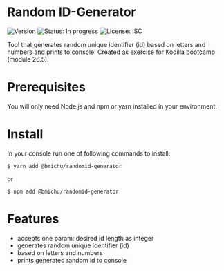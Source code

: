 # Random ID-Generator

![Version](https://img.shields.io/badge/version-1.0.1-blue.svg?cacheSeconds=2592000)
![Status: In progress](https://img.shields.io/badge/status-in%20progress-blueViolet)
![License: ISC](https://img.shields.io/badge/License-MIT-yellow.svg)

Tool that generates random unique identifier (id) based on letters and numbers and prints to console. 
Created as exercise for Kodilla bootcamp (module 26.5).

# Prerequisites

You will only need Node.js and npm or yarn installed in your environment.

# Install

In your console run one of following commands to install: 

`$ yarn add @bmichu/randomid-generator`

or 

`$ npm add @bmichu/randomid-generator`

# Features

* accepts one param: desired id length as integer
* generates random unique identifier (id) 
* based on letters and numbers 
* prints generated random id to console


